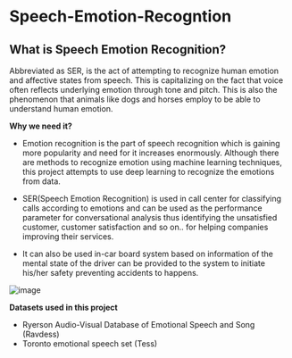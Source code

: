 # Speech-Emotion-Recogntion

## What is Speech Emotion Recognition?
Abbreviated as SER, is the act of attempting to recognize human emotion and affective states from speech. This is capitalizing on the fact that voice often reflects underlying emotion through tone and pitch. This is also the phenomenon that animals like dogs and horses employ to be able to understand human emotion.

**Why we need it?**

* Emotion recognition is the part of speech recognition which is gaining more popularity and need for it increases enormously. Although there are methods to recognize emotion using machine learning techniques, this project attempts to use deep learning to recognize the emotions from data.

* SER(Speech Emotion Recognition) is used in call center for classifying calls according to emotions and can be used as the performance parameter for conversational analysis thus identifying the unsatisfied customer, customer satisfaction and so on.. for helping companies improving their services.

* It can also be used in-car board system based on information of the mental state of the driver can be provided to the system to initiate his/her safety preventing accidents to happens.

![image](https://user-images.githubusercontent.com/64821137/224424447-079b8afa-d459-421c-a549-f3a861ee6143.png)

**Datasets used in this project**

* Ryerson Audio-Visual Database of Emotional Speech and Song (Ravdess)
* Toronto emotional speech set (Tess)
